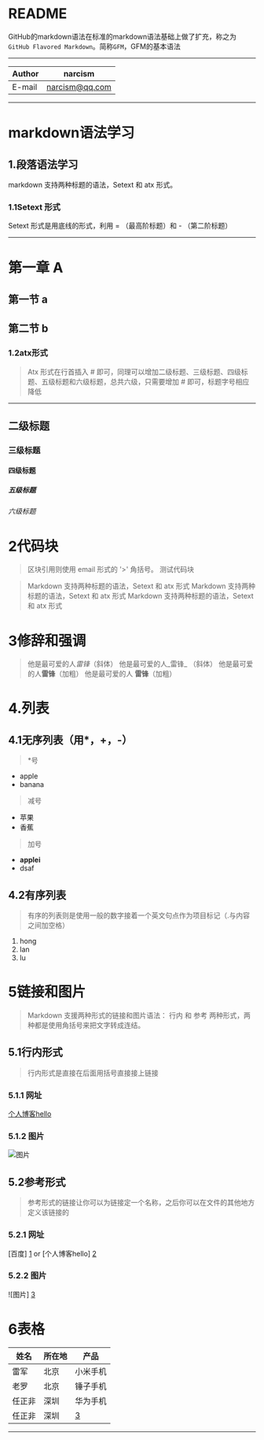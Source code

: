 README
==========================
GitHub的markdown语法在标准的markdown语法基础上做了扩充，称之为`GitHub Flavored Markdown`。简称`GFM`，GFM的基本语法
*************

|Author|narcism|
|---|---
|E-mail|narcism@qq.com

****
# markdown语法学习
## 1.段落语法学习
markdown 支持两种标题的语法，Setext 和 atx 形式。
### 1.1Setext 形式
Setext 形式是用底线的形式，利用 = （最高阶标题）和 - （第二阶标题）
****
第一章 A
=================
第一节 a
-----------------
第二节 b
-----------------
### 1.2atx形式
> Atx 形式在行首插入 # 即可，同理可以增加二级标题、三级标题、四级标题、五级标题和六级标题，总共六级，只需要增加  # 即可，标题字号相应降低
 *****
 ## 二级标题
### 三级标题
#### 四级标题
##### 五级标题
###### 六级标题 
# 2代码块
>区块引用则使用 email 形式的 '>' 角括号。
测试代码块

> Markdown 支持两种标题的语法，Setext 和 atx 形式
> Markdown 支持两种标题的语法，Setext 和 atx 形式
> Markdown 支持两种标题的语法，Setext 和 atx 形式 
# 3修辞和强调
>他是最可爱的人*雷锋*（斜体）
>他是最可爱的人_雷锋_ （斜体）
>他是最可爱的人**雷锋**（加粗）
>他是最可爱的人 __雷锋__（加粗）
>
# 4.列表
## 4.1无序列表（用*，+，-）
> *号
* apple
* banana
> 减号
- 苹果
- 香蕉
> 加号
+ **applei**
+ dsaf
## 4.2有序列表
>有序的列表则是使用一般的数字接着一个英文句点作为项目标记（.与内容之间加空格）
1. hong
2. lan
3. lu

# 5链接和图片
>Markdown 支援两种形式的链接和图片语法： 行内 和 参考 两种形式，两种都是使用角括号来把文字转成连结。
## 5.1行内形式
>行内形式是直接在后面用括号直接接上链接
### 5.1.1 网址
[个人博客hello](https://narcism888.github.io/)
### 5.1.2 图片
![图片](http://www.astiron.com/data/upload/image/201506/7748386409f3a7206cb4d7dfa24c78ce.jpg)
## 5.2参考形式
>参考形式的链接让你可以为链接定一个名称，之后你可以在文件的其他地方定义该链接的
### 5.2.1 网址
[百度] [1] or [个人博客hello] [2]
### 5.2.2 图片
![图片] [3]

# 6表格
>
|姓名|所在地|产品|
| ----|----|----|
|雷军|北京 |小米手机|
|老罗|北京|锤子手机|
|任正非|深圳|华为手机|
|任正非|深圳|[3]|
------------
[1]: http://baidu.com/ "百度"
[2]: https://narcism888.github.io/ "个人博客hello"
[3]: http://www.astiron.com/data/upload/image/201506/7748386409f3a7206cb4d7dfa24c78ce.jpg
